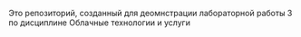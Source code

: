 Это репозиторий, созданный для деомнстрации лабораторной работы 3 по дисциплине Облачные технологии и услуги